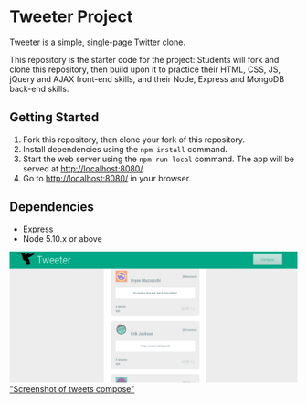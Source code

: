 # Tweeter Project

Tweeter is a simple, single-page Twitter clone.

This repository is the starter code for the project: Students will fork and clone this repository, then build upon it to practice their HTML, CSS, JS, jQuery and AJAX front-end skills, and their Node, Express and MongoDB back-end skills.

## Getting Started

1. Fork this repository, then clone your fork of this repository.
2. Install dependencies using the `npm install` command.
3. Start the web server using the `npm run local` command. The app will be served at <http://localhost:8080/>.
4. Go to <http://localhost:8080/> in your browser.

## Dependencies

- Express
- Node 5.10.x or above

!["Screenshot of tweets"](https://github.com/MisterMintTea/tweeter/blob/master/docs/Tweets.png?raw=true)
["Screenshot of tweets compose"](https://github.com/MisterMintTea/tweeter/blob/master/docs/composeTweets.png?raw=true)
